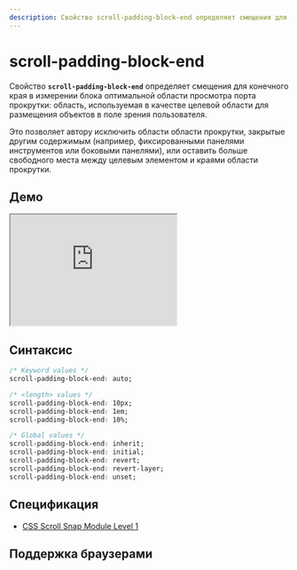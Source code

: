 ```yaml
---
description: Свойство scroll-padding-block-end определяет смещения для конечного края в измерении блока оптимальной области просмотра порта прокрутки; область, используемая в качестве целевой области для размещения объектов в поле зрения пользователя
---
```


# scroll-padding-block-end

Свойство **`scroll-padding-block-end`** определяет смещения для конечного края в измерении блока оптимальной области просмотра порта прокрутки: область, используемая в качестве целевой области для размещения объектов в поле зрения пользователя.

Это позволяет автору исключить области области прокрутки, закрытые другим содержимым (например, фиксированными панелями инструментов или боковыми панелями), или оставить больше свободного места между целевым элементом и краями области прокрутки.

## Демо

<iframe class="interactive is-default-height" height="200" src="https://interactive-examples.mdn.mozilla.net/pages/css/scroll-padding-block-end.html" title="MDN Web Docs Interactive Example" loading="lazy" data-readystate="complete"></iframe>

## Синтаксис

```css
/* Keyword values */
scroll-padding-block-end: auto;

/* <length> values */
scroll-padding-block-end: 10px;
scroll-padding-block-end: 1em;
scroll-padding-block-end: 10%;

/* Global values */
scroll-padding-block-end: inherit;
scroll-padding-block-end: initial;
scroll-padding-block-end: revert;
scroll-padding-block-end: revert-layer;
scroll-padding-block-end: unset;
```

## Спецификация

- [CSS Scroll Snap Module Level 1](https://w3c.github.io/csswg-drafts/css-scroll-snap/#padding-longhands-logical)

## Поддержка браузерами

<p class="ciu_embed" data-feature="mdn-css__properties__scroll-padding-block-end" data-periods="future_1,current,past_1,past_2" data-accessible-colours="false"></p>
